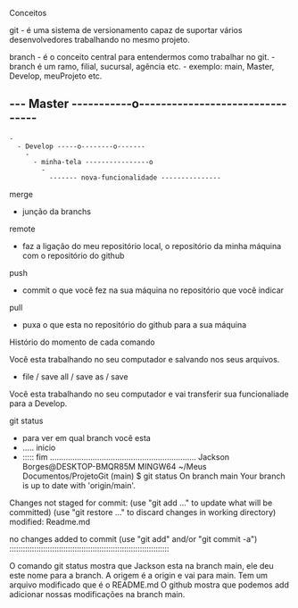 Conceitos

git - é uma sistema de versionamento capaz de suportar vários desenvolvedores 
      trabalhando no mesmo projeto. 

branch
    - é o conceito central para entendermos como trabalhar no git.
    - branch é um ramo, filial, sucursal, agência etc. 
    - exemplo: main, Master, Develop, meuProjeto etc. 


--- Master -----------o--------------------------------
   -
    -                                 
      - Develop -----o--------o-------
        -
          - minha-tela ----------------o   
            -
              ------- nova-funcionalidade ---------------


merge 
   - junção da branchs 

remote 
   - faz a ligação do meu repositório local, o repositório da minha 
     máquina com o repositório do github 

push
   - commit o que você fez na sua máquina no repositório que você indicar

pull
   - puxa o que esta no repositório do github para a sua máquina 

Histório do momento de cada comando

Você esta trabalhando no seu computador e salvando nos seus arquivos. 
   - file / save all 
          / save as 
          / save  

Você esta trabalhando no seu computador e vai transferir sua funcionaliade 
para a Develop.

git status
   - para ver em qual branch você esta
   - ..... inicio 
   - ::::: fim 
.................................................................
Jackson Borges@DESKTOP-BMQR85M MINGW64 ~/Meus Documentos/ProjetoGit (main)
$ git status
On branch main
Your branch is up to date with 'origin/main'.

Changes not staged for commit:
  (use "git add <file>..." to update what will be committed)
  (use "git restore <file>..." to discard changes in working directory)
        modified:   Readme.md

no changes added to commit (use "git add" and/or "git commit -a")
:::::::::::::::::::::::::::::::::::::::::::::::::::::::::::::::::::::::

O comando git status mostra que Jackson esta na branch main, ele deu 
este nome para a branch.
A origem é a origin e vai para main. 
Tem um arquivo modificado que é o README.md
O github mostra que podemos add adicionar nossas modificações na branch main.


